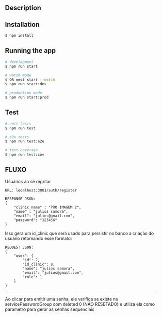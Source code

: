 ## Description

## Installation

```bash
$ npm install
```

## Running the app

```bash
# development
$ npm run start

# watch mode
$ OR nest start --watch
$ npm run start:dev

# production mode
$ npm run start:prod
```

## Test

```bash
# unit tests
$ npm run test

# e2e tests
$ npm run test:e2e

# test coverage
$ npm run test:cov
```




## FLUXO


Usuários ao se regritar

```
URL: localhost:3001/auth/register

RESPONSE JSON:
{
	"clinic_name" : "PRO IMAGEM 2",
    "name" : "julios samora",
	"email": "julios@gmail.com",
	"password": "123456"
}
```

Isso gera um id_clinic que será usado para persistir no banco a criação do usuário
retornando esse formato:

```
REQUEST JSON: 
{
    "user": {
		"id": 2,
		"id_clinic": 8,
		"name": "julios samora",
		"email": "julios@gmail.com",
		"role": 1
	}
}
```

<hr>





Ao clicar para emitir uma senha, 
ele verifica se existe na servicePasswordGroup com deleted 0 (NÃO RESETADO) e utiliza ela como parametro para gerar as senhas sequenciais